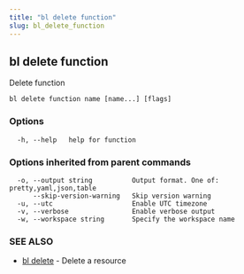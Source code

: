 ```yaml
---
title: "bl delete function"
slug: bl_delete_function
---
```

## bl delete function

Delete function

```
bl delete function name [name...] [flags]
```

### Options

```
  -h, --help   help for function
```

### Options inherited from parent commands

```
  -o, --output string          Output format. One of: pretty,yaml,json,table
      --skip-version-warning   Skip version warning
  -u, --utc                    Enable UTC timezone
  -v, --verbose                Enable verbose output
  -w, --workspace string       Specify the workspace name
```

### SEE ALSO

* [bl delete](bl_delete.md)	 - Delete a resource

